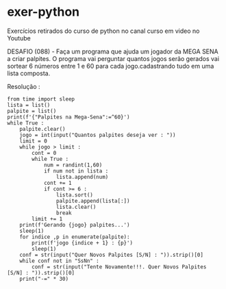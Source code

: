 # exer-python
Exercícios retirados do curso de python no canal curso em video no Youtube

DESAFIO (088) - Faça um programa que ajuda um jogador da MEGA SENA a criar palpites.  O programa vai perguntar quantos jogos serão gerados vai sortear 6 números entre 1 e 60 para cada jogo.cadastrando tudo em uma lista composta.

Resolução :
```from random import randint
from time import sleep
lista = list()
palpite = list()
print(f'{"Palpites na Mega-Sena":=^60}')
while True :
    palpite.clear()
    jogo = int(input("Quantos palpites deseja ver : "))
    limit = 0
    while jogo > limit :    
        cont = 0
        while True :
            num = randint(1,60)
            if num not in lista :
                lista.append(num)
            cont += 1
            if cont >= 6 :
                lista.sort()
                palpite.append(lista[:])
                lista.clear()
                break
        limit += 1
    print(f'Gerando {jogo} palpites...')
    sleep(1)
    for indice ,p in enumerate(palpite):
        print(f'jogo {indice + 1} : {p}')
        sleep(1)
    conf = str(input("Quer Novos Palpites [S/N] : ")).strip()[0]
    while conf not in "SsNn" :
        conf = str(input("Tente Novamente!!!. Quer Novos Palpites [S/N] : ")).strip()[0]
    print("-=" * 30)
```

